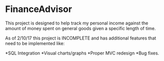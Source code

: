 # FinanceAdvisor
This project is designed to help track my personal income against the amount of money
spent on general goods given a specific length of time.

As of 2/10/17 this project is INCOMPLETE and has additional features that need to be
implemented like:

   *SQL Integration
   *Visual charts/graphs
   *Proper MVC redesign
   *Bug fixes.

